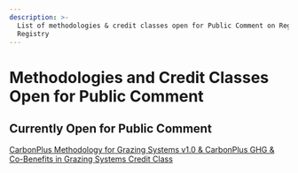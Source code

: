 ```yaml
---
description: >-
  List of methodologies & credit classes open for Public Comment on Regen
  Registry
---
```


# Methodologies and Credit Classes Open for Public Comment

## **Currently Open for Public Comment**

[CarbonPlus Methodology for Grazing Systems v1.0 & CarbonPlus GHG & Co-Benefits in Grazing Systems Credit Class](../../published-methodologies/carbonplus-methodology-for-grazing-systems-v1.0-and-credit-class.md)&#x20;

